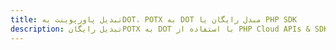 ---title: تبدیل پاورپوینت بهDOT، POTX به DOT مبدل رایگان یا PHP SDKdescription: تبدیل رایگانPOTX به DOT با استفاده از PHP Cloud APIs & SDK. همچنین اسناد Microsoft PowerPoint را در Cloud ایجاد، ویرایش و رندر کنید.---